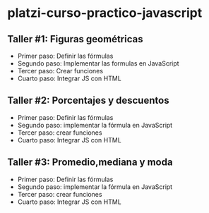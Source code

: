 # platzi-curso-practico-javascript

## Taller #1: Figuras geométricas

- Primer paso: Definir las fórmulas
- Segundo paso: Implementar las formulas en JavaScript
- Tercer paso: Crear funciones
- Cuarto paso: Integrar JS con HTML

## Taller #2: Porcentajes y descuentos

- Primer paso: Definir las fórmulas
- Segundo paso: implementar la fórmula en JavaScript
- Tercer paso: crear funciones
- Cuarto paso: Integrar JS con HTML

## Taller #3: Promedio,mediana y moda

- Primer paso: Definir las fórmulas
- Segundo paso: implementar la fórmula en JavaScript
- Tercer paso: crear funciones
- Cuarto paso: Integrar JS con HTML
